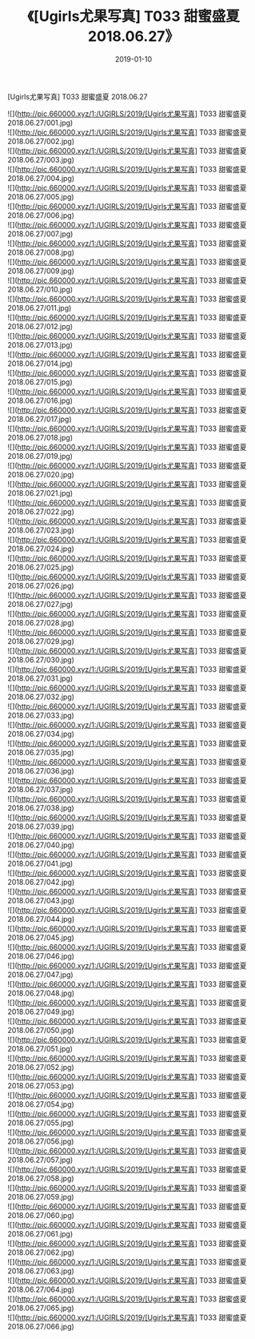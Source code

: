 ﻿---
layout: post
title:  《[Ugirls尤果写真] T033 甜蜜盛夏 2018.06.27》
date:   2019-01-10
img: http://pic.660000.xyz/1:/UGIRLS/2019/[Ugirls尤果写真] T033 甜蜜盛夏 2018.06.27/000.jpg
categories: [美女, 清纯, 唯美]
---

[Ugirls尤果写真] T033 甜蜜盛夏 2018.06.27

 ![](http://pic.660000.xyz/1:/UGIRLS/2019/[Ugirls尤果写真] T033 甜蜜盛夏 2018.06.27/001.jpg) <br>![](http://pic.660000.xyz/1:/UGIRLS/2019/[Ugirls尤果写真] T033 甜蜜盛夏 2018.06.27/002.jpg) <br>![](http://pic.660000.xyz/1:/UGIRLS/2019/[Ugirls尤果写真] T033 甜蜜盛夏 2018.06.27/003.jpg) <br>![](http://pic.660000.xyz/1:/UGIRLS/2019/[Ugirls尤果写真] T033 甜蜜盛夏 2018.06.27/004.jpg) <br>![](http://pic.660000.xyz/1:/UGIRLS/2019/[Ugirls尤果写真] T033 甜蜜盛夏 2018.06.27/005.jpg) <br>![](http://pic.660000.xyz/1:/UGIRLS/2019/[Ugirls尤果写真] T033 甜蜜盛夏 2018.06.27/006.jpg) <br>![](http://pic.660000.xyz/1:/UGIRLS/2019/[Ugirls尤果写真] T033 甜蜜盛夏 2018.06.27/007.jpg) <br>![](http://pic.660000.xyz/1:/UGIRLS/2019/[Ugirls尤果写真] T033 甜蜜盛夏 2018.06.27/008.jpg) <br>![](http://pic.660000.xyz/1:/UGIRLS/2019/[Ugirls尤果写真] T033 甜蜜盛夏 2018.06.27/009.jpg) <br>![](http://pic.660000.xyz/1:/UGIRLS/2019/[Ugirls尤果写真] T033 甜蜜盛夏 2018.06.27/010.jpg) <br>![](http://pic.660000.xyz/1:/UGIRLS/2019/[Ugirls尤果写真] T033 甜蜜盛夏 2018.06.27/011.jpg) <br>![](http://pic.660000.xyz/1:/UGIRLS/2019/[Ugirls尤果写真] T033 甜蜜盛夏 2018.06.27/012.jpg) <br>![](http://pic.660000.xyz/1:/UGIRLS/2019/[Ugirls尤果写真] T033 甜蜜盛夏 2018.06.27/013.jpg) <br>![](http://pic.660000.xyz/1:/UGIRLS/2019/[Ugirls尤果写真] T033 甜蜜盛夏 2018.06.27/014.jpg) <br>![](http://pic.660000.xyz/1:/UGIRLS/2019/[Ugirls尤果写真] T033 甜蜜盛夏 2018.06.27/015.jpg) <br>![](http://pic.660000.xyz/1:/UGIRLS/2019/[Ugirls尤果写真] T033 甜蜜盛夏 2018.06.27/016.jpg) <br>![](http://pic.660000.xyz/1:/UGIRLS/2019/[Ugirls尤果写真] T033 甜蜜盛夏 2018.06.27/017.jpg) <br>![](http://pic.660000.xyz/1:/UGIRLS/2019/[Ugirls尤果写真] T033 甜蜜盛夏 2018.06.27/018.jpg) <br>![](http://pic.660000.xyz/1:/UGIRLS/2019/[Ugirls尤果写真] T033 甜蜜盛夏 2018.06.27/019.jpg) <br>![](http://pic.660000.xyz/1:/UGIRLS/2019/[Ugirls尤果写真] T033 甜蜜盛夏 2018.06.27/020.jpg) <br>![](http://pic.660000.xyz/1:/UGIRLS/2019/[Ugirls尤果写真] T033 甜蜜盛夏 2018.06.27/021.jpg) <br>![](http://pic.660000.xyz/1:/UGIRLS/2019/[Ugirls尤果写真] T033 甜蜜盛夏 2018.06.27/022.jpg) <br>![](http://pic.660000.xyz/1:/UGIRLS/2019/[Ugirls尤果写真] T033 甜蜜盛夏 2018.06.27/023.jpg) <br>![](http://pic.660000.xyz/1:/UGIRLS/2019/[Ugirls尤果写真] T033 甜蜜盛夏 2018.06.27/024.jpg) <br>![](http://pic.660000.xyz/1:/UGIRLS/2019/[Ugirls尤果写真] T033 甜蜜盛夏 2018.06.27/025.jpg) <br>![](http://pic.660000.xyz/1:/UGIRLS/2019/[Ugirls尤果写真] T033 甜蜜盛夏 2018.06.27/026.jpg) <br>![](http://pic.660000.xyz/1:/UGIRLS/2019/[Ugirls尤果写真] T033 甜蜜盛夏 2018.06.27/027.jpg) <br>![](http://pic.660000.xyz/1:/UGIRLS/2019/[Ugirls尤果写真] T033 甜蜜盛夏 2018.06.27/028.jpg) <br>![](http://pic.660000.xyz/1:/UGIRLS/2019/[Ugirls尤果写真] T033 甜蜜盛夏 2018.06.27/029.jpg) <br>![](http://pic.660000.xyz/1:/UGIRLS/2019/[Ugirls尤果写真] T033 甜蜜盛夏 2018.06.27/030.jpg) <br>![](http://pic.660000.xyz/1:/UGIRLS/2019/[Ugirls尤果写真] T033 甜蜜盛夏 2018.06.27/031.jpg) <br>![](http://pic.660000.xyz/1:/UGIRLS/2019/[Ugirls尤果写真] T033 甜蜜盛夏 2018.06.27/032.jpg) <br>![](http://pic.660000.xyz/1:/UGIRLS/2019/[Ugirls尤果写真] T033 甜蜜盛夏 2018.06.27/033.jpg) <br>![](http://pic.660000.xyz/1:/UGIRLS/2019/[Ugirls尤果写真] T033 甜蜜盛夏 2018.06.27/034.jpg) <br>![](http://pic.660000.xyz/1:/UGIRLS/2019/[Ugirls尤果写真] T033 甜蜜盛夏 2018.06.27/035.jpg) <br>![](http://pic.660000.xyz/1:/UGIRLS/2019/[Ugirls尤果写真] T033 甜蜜盛夏 2018.06.27/036.jpg) <br>![](http://pic.660000.xyz/1:/UGIRLS/2019/[Ugirls尤果写真] T033 甜蜜盛夏 2018.06.27/037.jpg) <br>![](http://pic.660000.xyz/1:/UGIRLS/2019/[Ugirls尤果写真] T033 甜蜜盛夏 2018.06.27/038.jpg) <br>![](http://pic.660000.xyz/1:/UGIRLS/2019/[Ugirls尤果写真] T033 甜蜜盛夏 2018.06.27/039.jpg) <br>![](http://pic.660000.xyz/1:/UGIRLS/2019/[Ugirls尤果写真] T033 甜蜜盛夏 2018.06.27/040.jpg) <br>![](http://pic.660000.xyz/1:/UGIRLS/2019/[Ugirls尤果写真] T033 甜蜜盛夏 2018.06.27/041.jpg) <br>![](http://pic.660000.xyz/1:/UGIRLS/2019/[Ugirls尤果写真] T033 甜蜜盛夏 2018.06.27/042.jpg) <br>![](http://pic.660000.xyz/1:/UGIRLS/2019/[Ugirls尤果写真] T033 甜蜜盛夏 2018.06.27/043.jpg) <br>![](http://pic.660000.xyz/1:/UGIRLS/2019/[Ugirls尤果写真] T033 甜蜜盛夏 2018.06.27/044.jpg) <br>![](http://pic.660000.xyz/1:/UGIRLS/2019/[Ugirls尤果写真] T033 甜蜜盛夏 2018.06.27/045.jpg) <br>![](http://pic.660000.xyz/1:/UGIRLS/2019/[Ugirls尤果写真] T033 甜蜜盛夏 2018.06.27/046.jpg) <br>![](http://pic.660000.xyz/1:/UGIRLS/2019/[Ugirls尤果写真] T033 甜蜜盛夏 2018.06.27/047.jpg) <br>![](http://pic.660000.xyz/1:/UGIRLS/2019/[Ugirls尤果写真] T033 甜蜜盛夏 2018.06.27/048.jpg) <br>![](http://pic.660000.xyz/1:/UGIRLS/2019/[Ugirls尤果写真] T033 甜蜜盛夏 2018.06.27/049.jpg) <br>![](http://pic.660000.xyz/1:/UGIRLS/2019/[Ugirls尤果写真] T033 甜蜜盛夏 2018.06.27/050.jpg) <br>![](http://pic.660000.xyz/1:/UGIRLS/2019/[Ugirls尤果写真] T033 甜蜜盛夏 2018.06.27/051.jpg) <br>![](http://pic.660000.xyz/1:/UGIRLS/2019/[Ugirls尤果写真] T033 甜蜜盛夏 2018.06.27/052.jpg) <br>![](http://pic.660000.xyz/1:/UGIRLS/2019/[Ugirls尤果写真] T033 甜蜜盛夏 2018.06.27/053.jpg) <br>![](http://pic.660000.xyz/1:/UGIRLS/2019/[Ugirls尤果写真] T033 甜蜜盛夏 2018.06.27/054.jpg) <br>![](http://pic.660000.xyz/1:/UGIRLS/2019/[Ugirls尤果写真] T033 甜蜜盛夏 2018.06.27/055.jpg) <br>![](http://pic.660000.xyz/1:/UGIRLS/2019/[Ugirls尤果写真] T033 甜蜜盛夏 2018.06.27/056.jpg) <br>![](http://pic.660000.xyz/1:/UGIRLS/2019/[Ugirls尤果写真] T033 甜蜜盛夏 2018.06.27/057.jpg) <br>![](http://pic.660000.xyz/1:/UGIRLS/2019/[Ugirls尤果写真] T033 甜蜜盛夏 2018.06.27/058.jpg) <br>![](http://pic.660000.xyz/1:/UGIRLS/2019/[Ugirls尤果写真] T033 甜蜜盛夏 2018.06.27/059.jpg) <br>![](http://pic.660000.xyz/1:/UGIRLS/2019/[Ugirls尤果写真] T033 甜蜜盛夏 2018.06.27/060.jpg) <br>![](http://pic.660000.xyz/1:/UGIRLS/2019/[Ugirls尤果写真] T033 甜蜜盛夏 2018.06.27/061.jpg) <br>![](http://pic.660000.xyz/1:/UGIRLS/2019/[Ugirls尤果写真] T033 甜蜜盛夏 2018.06.27/062.jpg) <br>![](http://pic.660000.xyz/1:/UGIRLS/2019/[Ugirls尤果写真] T033 甜蜜盛夏 2018.06.27/063.jpg) <br>![](http://pic.660000.xyz/1:/UGIRLS/2019/[Ugirls尤果写真] T033 甜蜜盛夏 2018.06.27/064.jpg) <br>![](http://pic.660000.xyz/1:/UGIRLS/2019/[Ugirls尤果写真] T033 甜蜜盛夏 2018.06.27/065.jpg) <br>![](http://pic.660000.xyz/1:/UGIRLS/2019/[Ugirls尤果写真] T033 甜蜜盛夏 2018.06.27/066.jpg) <br>